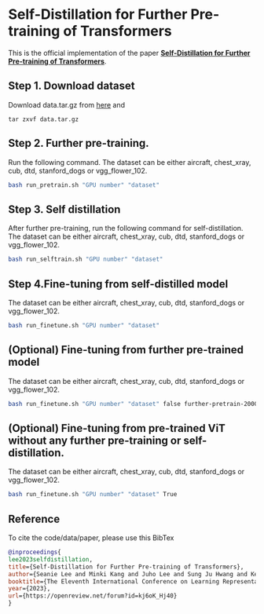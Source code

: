 # Self-Distillation for Further Pre-training of Transformers
This is the official implementation of the paper [**Self-Distillation for Further Pre-training of Transformers**](https://openreview.net/forum?id=kj6oK_Hj40&referrer=%5Bthe%20profile%20of%20Seanie%20Lee%5D(%2Fprofile%3Fid%3D~Seanie_Lee1)).

## Step 1. Download dataset
Download data.tar.gz from [here](https://drive.google.com/file/d/1euERDA5E8CpeCy7RHi2YGQeGRNQwoYeV/view?usp=sharing) and 
```
tar zxvf data.tar.gz
```


## Step 2. Further pre-training. 
Run the following command. The dataset can be either aircraft, chest_xray, cub, dtd, stanford_dogs or  vgg_flower_102.
```bash
bash run_pretrain.sh "GPU number" "dataset"
```

## Step 3. Self distillation
After  further pre-training, run the following command for self-distillation. The dataset can be either aircraft, chest_xray, cub, dtd, stanford_dogs or  vgg_flower_102.

```bash
bash run_selftrain.sh "GPU number" "dataset" 
```

## Step 4.Fine-tuning from self-distilled model
The dataset can be either aircraft, chest_xray, cub, dtd, stanford_dogs or  vgg_flower_102.
```bash 
bash run_finetune.sh "GPU number" "dataset"
```

## (Optional) Fine-tuning from further pre-trained model
The dataset can be either aircraft, chest_xray, cub, dtd, stanford_dogs or  vgg_flower_102.
```bash 
bash run_finetune.sh "GPU number" "dataset" false further-pretrain-20000
```

## (Optional) Fine-tuning from pre-trained ViT without any further pre-training or self-distillation.
The dataset can be either aircraft, chest_xray, cub, dtd, stanford_dogs or  vgg_flower_102.
```bash 
bash run_finetune.sh "GPU number" "dataset" True
```

## Reference
To cite the code/data/paper, please use this BibTex

```bibtex
@inproceedings{
lee2023selfdistillation,
title={Self-Distillation for Further Pre-training of Transformers},
author={Seanie Lee and Minki Kang and Juho Lee and Sung Ju Hwang and Kenji Kawaguchi},
booktitle={The Eleventh International Conference on Learning Representations },
year={2023},
url={https://openreview.net/forum?id=kj6oK_Hj40}
}
```
